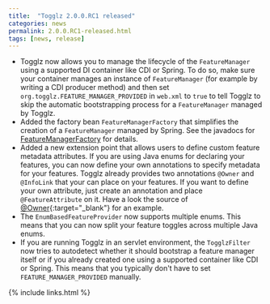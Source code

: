```yaml
---
title:  "Togglz 2.0.0.RC1 released"
categories: news
permalink: 2.0.0.RC1-released.html
tags: [news, release]
---
```


*   Togglz now allows you to manage the lifecycle of the `FeatureManager` using a supported DI container like CDI or Spring. To do so, make sure your container manages an instance of `FeatureManager` (for example by writing a CDI producer method) and then set `org.togglz.FEATURE_MANAGER_PROVIDED` in `web.xml` to `true` to tell Togglz to skip the automatic bootstrapping process for a `FeatureManager` managed by Togglz.
*   Added the factory bean `FeatureManagerFactory` that simplifies the creation of a `FeatureManager` managed by Spring. See the javadocs for [FeatureManagerFactory](http://localhost:4242/apidocs/2.0.0.RC1/org/togglz/spring/manager/FeatureManagerFactory.html) for details.
*   Added a new extension point that allows users to define custom feature metadata attributes. If you are using Java enums for declaring your features, you can now define your own annotations to specify metadata for your features. Togglz already provides two annotations `@Owner` and `@InfoLink` that your can place on your features. If you want to define your own attribute, just create an annotation and place `@FeatureAttribute` on it. Have a look the source of [@Owner](https://github.com/togglz/togglz/blob/master/core/src/main/java/org/togglz/core/annotation/Owner.java){:target="_blank"} for an example.
*   The `EnumBasedFeatureProvider` now supports multiple enums. This means that you can now split your feature toggles across multiple Java enums.
*   If you are running Togglz in an servlet environment, the `TogglzFilter` now tries to autodetect whether it should bootstrap a feature manager itself or if you already created one using a supported container like CDI or Spring. This means that you typically don't have to set `FEATURE_MANAGER_PROVIDED` manually.


{% include links.html %}